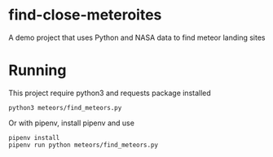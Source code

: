 # find-close-meteroites
A demo project that uses Python and NASA data to find meteor landing sites

# Running
This project require python3 and requests package installed

`python3 meteors/find_meteors.py`

Or with pipenv, install pipenv and use

```
pipenv install
pipenv run python meteors/find_meteors.py
```
